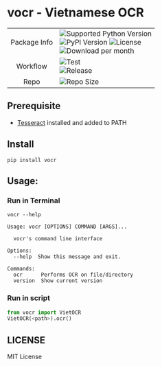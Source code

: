 # vocr - Vietnamese OCR


| | |
| :---: | :--- |
| Package Info | ![Supported Python Version](https://img.shields.io/pypi/pyversions/vocr?logo=python) <br> ![PyPI Version](https://img.shields.io/pypi/v/vocr?logo=pypi) ![License](https://img.shields.io/pypi/l/vocr?logo=github&color=blue) <br> ![Download per month](https://img.shields.io/pypi/dm/vocr) |
| Workflow | ![Test](https://github.com/AbsoluteWinter/vocr/actions/workflows/python-package.yml/badge.svg) <br> ![Release](https://github.com/AbsoluteWinter/vocr/actions/workflows/python-publish.yml/badge.svg) |
| Repo | ![Repo Size](https://img.shields.io/github/repo-size/AbsoluteWinter/vocr) |

<!-- ![Total Download](https://static.pepy.tech/badge/vocr) -->





## Prerequisite

- [Tesseract](https://github.com/UB-Mannheim/tesseract) installed and added to PATH


## Install

```
pip install vocr
```

## Usage:

### Run in Terminal
```
vocr --help
```
```
Usage: vocr [OPTIONS] COMMAND [ARGS]...

  vocr's command line interface

Options:
  --help  Show this message and exit.

Commands:
  ocr      Performs OCR on file/directory
  version  Show current version
```

### Run in script
```python
from vocr import VietOCR
VietOCR(<path>).ocr()
```

## LICENSE

MIT License